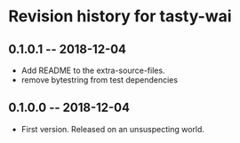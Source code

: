 # Revision history for tasty-wai

## 0.1.0.1 -- 2018-12-04

* Add README to the extra-source-files.
* remove bytestring from test dependencies

## 0.1.0.0 -- 2018-12-04

* First version. Released on an unsuspecting world.
